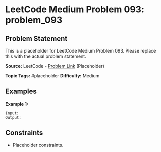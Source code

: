 # LeetCode Medium Problem 093: problem_093

## Problem Statement

This is a placeholder for LeetCode Medium Problem 093.
Please replace this with the actual problem statement.

**Source:** LeetCode - [Problem Link](https://leetcode.com/problems/problem-093/) (Placeholder)

**Topic Tags:** #placeholder
**Difficulty:** Medium

## Examples

**Example 1:**

```
Input:
Output:
```

## Constraints

- Placeholder constraints.
